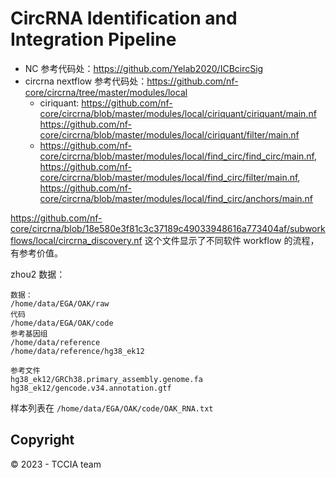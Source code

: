# CircRNA Identification and Integration Pipeline

- NC 参考代码处：https://github.com/Yelab2020/ICBcircSig
- circrna nextflow 参考代码处：https://github.com/nf-core/circrna/tree/master/modules/local
    - ciriquant: https://github.com/nf-core/circrna/blob/master/modules/local/ciriquant/ciriquant/main.nf https://github.com/nf-core/circrna/blob/master/modules/local/ciriquant/filter/main.nf
    - https://github.com/nf-core/circrna/blob/master/modules/local/find_circ/find_circ/main.nf, https://github.com/nf-core/circrna/blob/master/modules/local/find_circ/filter/main.nf, https://github.com/nf-core/circrna/blob/master/modules/local/find_circ/anchors/main.nf

https://github.com/nf-core/circrna/blob/18e580e3f81c3c37189c49033948616a773404af/subworkflows/local/circrna_discovery.nf 这个文件显示了不同软件 workflow 的流程，有参考价值。

zhou2 数据：

```
数据：
/home/data/EGA/OAK/raw
代码
/home/data/EGA/OAK/code
参考基因组
/home/data/reference
/home/data/reference/hg38_ek12

参考文件
hg38_ek12/GRCh38.primary_assembly.genome.fa
hg38_ek12/gencode.v34.annotation.gtf
```

样本列表在 `/home/data/EGA/OAK/code/OAK_RNA.txt`



## Copyright

&copy; 2023 - TCCIA team